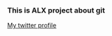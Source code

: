 ### This is ALX project about git
[My twitter profile](https://twitter.com/mrclement302 "Follow me on twitter")
